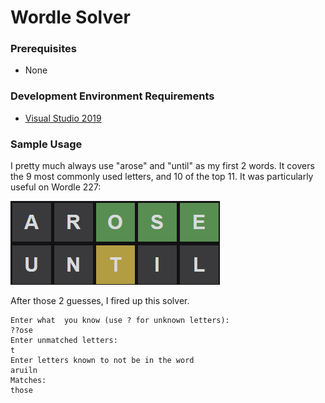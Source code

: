 # Wordle Solver #

### Prerequisites ###
* None

### Development Environment Requirements ###
* [Visual Studio 2019](https://visualstudio.microsoft.com/thank-you-downloading-visual-studio/?sku=Community&rel=16&rid=30015)

### Sample Usage ###
I pretty much always use "arose" and "until" as my first 2 words. It covers the 9 most commonly used letters, and 10 of the top 11. It was particularly useful on Wordle 227:

![](wordle227.png)

After those 2 guesses, I fired up this solver.

    Enter what  you know (use ? for unknown letters):
    ??ose
    Enter unmatched letters:
    t
    Enter letters known to not be in the word
    aruiln
    Matches:
    those

